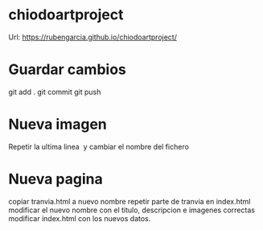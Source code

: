 # chiodoartproject
Url: 
https://rubengarcia.github.io/chiodoartproject/

# Guardar cambios
git add .
git commit
git push

# Nueva imagen

Repetir la ultima linea <img src...> y cambiar el nombre del fichero

# Nueva pagina

copiar tranvia.html a nuevo nombre
repetir parte de tranvia en index.html
modificar el nuevo nombre con el titulo, descripcion e imagenes correctas
modificar index.html con los nuevos datos.
